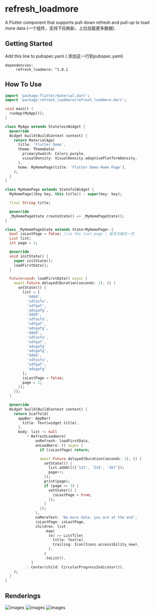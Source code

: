 # refresh_loadmore

A Flutter component that supports pull-down refresh and pull-up to load more data (一个组件，支持下拉刷新，上拉加载更多数据).

## Getting Started

Add this line to pubspec.yaml ( 添加这一行到pubspec.yaml)

``` 
dependencies:
     refresh_loadmore: ^1.0.1
```

## How To Use

```dart
import 'package:flutter/material.dart';
import 'package:refresh_loadmore/refresh_loadmore.dart';

void main() {
  runApp(MyApp());
}

class MyApp extends StatelessWidget {
  @override
  Widget build(BuildContext context) {
    return MaterialApp(
      title: 'Flutter Demo',
      theme: ThemeData(
        primarySwatch: Colors.purple,
        visualDensity: VisualDensity.adaptivePlatformDensity,
      ),
      home: MyHomePage(title: 'Flutter Demo Home Page'),
    );
  }
}

class MyHomePage extends StatefulWidget {
  MyHomePage({Key key, this.title}) : super(key: key);

  final String title;

  @override
  _MyHomePageState createState() => _MyHomePageState();
}

class _MyHomePageState extends State<MyHomePage> {
  bool isLastPage = false; //is the last page | 是否为最后一页
  List list;
  int page = 1;

  @override
  void initState() {
    super.initState();
    loadFirstData();
  }

  Future<void> loadFirstData() async {
    await Future.delayed(Duration(seconds: 1), () {
      setState(() {
        list = [
          'dddd',
          'sdfasfa',
          'sdfgaf',
          'adsgafg',
          'dddd',
          'sdfasfa',
          'sdfgaf',
          'adsgafg',
          'dddd',
          'sdfasfa',
          'sdfgaf',
          'adsgafg'
          'adsgafg',
          'dddd',
          'sdfasfa',
          'sdfgaf',
          'adsgafg'
        ];
        isLastPage = false;
        page = 1;
      });
    });
  }

  @override
  Widget build(BuildContext context) {
    return Scaffold(
      appBar: AppBar(
        title: Text(widget.title),
      ),
      body: list != null
          ? RefreshLoadmore(
              onRefresh: loadFirstData,
              onLoadmore: () async {
                if (isLastPage) return;

                await Future.delayed(Duration(seconds: 1), () {
                  setState(() {
                    list.addAll(['123', '234', '457']);
                    page++;
                  });
                  print(page);
                  if (page >= 3) {
                    setState(() {
                      isLastPage = true;
                    });
                  }
                });
              },
              noMoreText: 'No more data, you are at the end',
              isLastPage: isLastPage,
              children: list
                  .map(
                    (e) => ListTile(
                      title: Text(e),
                      trailing: Icon(Icons.accessibility_new),
                    ),
                  )
                  .toList(),
            )
          : Center(child: CircularProgressIndicator()),
    );
  }
}
```

## Renderings
![images](https://pic2.zhimg.com/80/v2-aa952f4100a918accbbe5a48275ef256_720w.jpeg)
![images](https://pic3.zhimg.com/80/v2-c938552cdc075ac9f8fde56611db7371_720w.jpeg)
![images](https://pic1.zhimg.com/80/v2-32c016eac49e83bce68a227a80f5d8ec_720w.jpeg)